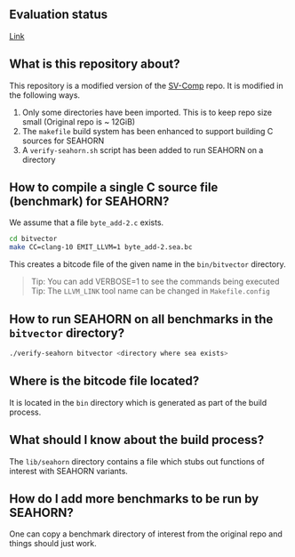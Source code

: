 ## Evaluation status
[Link](https://docs.google.com/spreadsheets/d/1xg8Sr8hcrxKQ8ERlcXY65jWpNdrWGZ1OlyihK1snw78/edit?usp=sharing)
## What is this repository about?

This repository is a modified version of the [SV-Comp](https://gitlab.com/sosy-lab/benchmarking/sv-benchmarks) repo.
It is modified in the following ways.

1. Only some directories have been imported. This is to keep repo size small (Original repo is ~ 12GiB)
2. The `makefile` build system has been enhanced to support building C sources for SEAHORN
3. A `verify-seahorn.sh` script has been added to run SEAHORN on a directory

## How to compile a single C source file (benchmark) for SEAHORN?

We assume that a file `byte_add-2.c` exists.

```sh
cd bitvector
make CC=clang-10 EMIT_LLVM=1 byte_add-2.sea.bc
```
This creates a bitcode file of the given name in the `bin/bitvector` directory.

>Tip: You can add VERBOSE=1 to see the commands being executed 
>Tip: The `LLVM_LINK` tool name can be changed in `Makefile.config` 

## How to run SEAHORN on all benchmarks in the `bitvector` directory?

``` sh
./verify-seahorn bitvector <directory where sea exists>
```

## Where is the bitcode file located?

It is located in the `bin` directory which is generated as part of the build process.

## What should I know about the build process?

The `lib/seahorn` directory contains a file which stubs out functions of interest with SEAHORN variants.

## How do I add more benchmarks to be run by SEAHORN?

One can copy a benchmark directory of interest from the original repo and things should just work.
